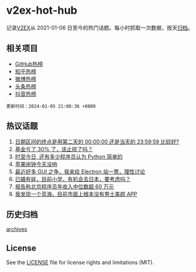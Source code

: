 # v2ex-hot-hub

 记录[V2EX](https://www.v2ex.com/)从 2021-01-06 日至今的热门话题。每小时抓取一次数据，按天[归档](archives)。
 
 ## 相关项目

- [GitHub热榜](https://github.com/snaildev/github-hot-hub)
- [知乎热榜](https://github.com/snaildev/zhihu-hot-hub)
- [微博热榜](https://github.com/snaildev/weibo-hot-hub)
- [头条热榜](https://github.com/snaildev/toutiao-hot-hub)
- [抖音热榜](https://github.com/snaildev/douyin-hot-hub)


 `更新时间：2024-01-05 21:08:36 +0800`

## 热议话题

1. [日期区间的终点是用第二天的 00:00:00 还是当天的 23:59:59 比较好?](https://www.v2ex.com/t/1006014)
1. [基金亏了 30% 了，该止损了吗？](https://www.v2ex.com/t/1006104)
1. [时至今日, 还有多少程序员认为 Python 简单的](https://www.v2ex.com/t/1006067)
1. [苹果闹钟今天没响](https://www.v2ex.com/t/1006003)
1. [最近好多 GUI 之争，我来给 Electron 站一票，理性讨论](https://www.v2ex.com/t/1006050)
1. [已婚有娃，目前小学，有机会去日本，要考虑吗？](https://www.v2ex.com/t/1006224)
1. [报告称北京程序员年收入中位数超 60 万元](https://www.v2ex.com/t/1006022)
1. [我发现一个蓝海，目前市面上根本没有男士美颜 APP](https://www.v2ex.com/t/1006039)

## 历史归档

[archives](archives)

## License

See the [LICENSE](LICENSE) file for license rights and limitations (MIT).
